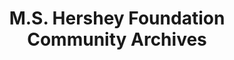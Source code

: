 ---
layout: repo
title: "M.S. Hershey Foundation Community Archives"
id: 13809
permalink: repos/13809/
---